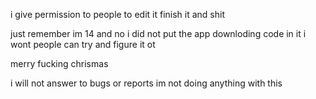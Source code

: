 i give permission to people to edit it finish it and shit

just remember im 14 and no i did not put the app downloding code in it i wont people can try and figure it ot

merry fucking chrismas 

i will not answer to bugs or reports im not doing anything with this
